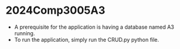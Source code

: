 # 2024Comp3005A3

- A prerequisite for the application is having a database named A3 running.
- To run the application, simply run the CRUD.py python file.
